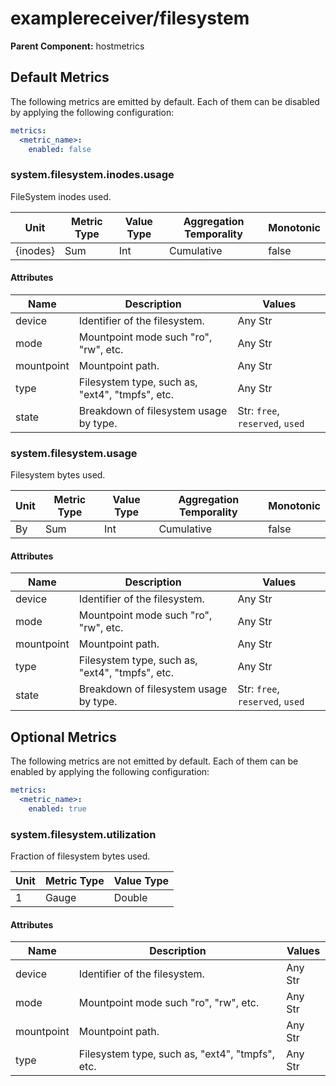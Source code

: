 [comment]: <> (Code generated by mdatagen. DO NOT EDIT.)

# examplereceiver/filesystem

**Parent Component:** hostmetrics

## Default Metrics

The following metrics are emitted by default. Each of them can be disabled by applying the following configuration:

```yaml
metrics:
  <metric_name>:
    enabled: false
```

### system.filesystem.inodes.usage

FileSystem inodes used.

| Unit     | Metric Type | Value Type | Aggregation Temporality | Monotonic |
| -------- | ----------- | ---------- | ----------------------- | --------- |
| {inodes} | Sum         | Int        | Cumulative              | false     |

#### Attributes

| Name       | Description                                     | Values                          |
| ---------- | ----------------------------------------------- | ------------------------------- |
| device     | Identifier of the filesystem.                   | Any Str                         |
| mode       | Mountpoint mode such "ro", "rw", etc.           | Any Str                         |
| mountpoint | Mountpoint path.                                | Any Str                         |
| type       | Filesystem type, such as, "ext4", "tmpfs", etc. | Any Str                         |
| state      | Breakdown of filesystem usage by type.          | Str: `free`, `reserved`, `used` |

### system.filesystem.usage

Filesystem bytes used.

| Unit | Metric Type | Value Type | Aggregation Temporality | Monotonic |
| ---- | ----------- | ---------- | ----------------------- | --------- |
| By   | Sum         | Int        | Cumulative              | false     |

#### Attributes

| Name       | Description                                     | Values                          |
| ---------- | ----------------------------------------------- | ------------------------------- |
| device     | Identifier of the filesystem.                   | Any Str                         |
| mode       | Mountpoint mode such "ro", "rw", etc.           | Any Str                         |
| mountpoint | Mountpoint path.                                | Any Str                         |
| type       | Filesystem type, such as, "ext4", "tmpfs", etc. | Any Str                         |
| state      | Breakdown of filesystem usage by type.          | Str: `free`, `reserved`, `used` |

## Optional Metrics

The following metrics are not emitted by default. Each of them can be enabled by applying the following configuration:

```yaml
metrics:
  <metric_name>:
    enabled: true
```

### system.filesystem.utilization

Fraction of filesystem bytes used.

| Unit | Metric Type | Value Type |
| ---- | ----------- | ---------- |
| 1    | Gauge       | Double     |

#### Attributes

| Name       | Description                                     | Values  |
| ---------- | ----------------------------------------------- | ------- |
| device     | Identifier of the filesystem.                   | Any Str |
| mode       | Mountpoint mode such "ro", "rw", etc.           | Any Str |
| mountpoint | Mountpoint path.                                | Any Str |
| type       | Filesystem type, such as, "ext4", "tmpfs", etc. | Any Str |
